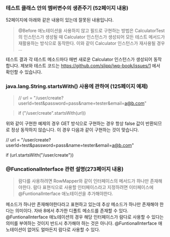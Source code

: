 ### 테스트 클래스 안의 멤버변수의 생존주기 (52페이지 내용)
52페이지에 아래와 같은 내용이 있는데 잘못된 내용입니다.

> @Before 애노테이션을 사용하지 않고 필드로 구현하는 방법은 CalculatorTest의 인스턴스가 생성될 때 Calculator 인스턴스가 생성되어 모든 테스트 메서드가 재활용하는 방식으로 동작한다. 이와 같이 Calculator 인스턴스가 재사용될 경우 ...

테스트 결과 각 테스트 메소드마다 매번 새로운 Calculator 인스턴스가 생성되어 동작합니다.
제보와 테스트 코드는 https://github.com/slipp/jwp-book/issues/1 에서 확인할 수 있습니다.

### java.lang.String.startsWith() 사용에 관하여 (125페이지 예제)
> // url = "/user/create?userId=test&password=pass&name=tester&email=a@b.com"

> if ("/user/create".startsWith(url))

위와 같이 구현한 예제의 경우 GET 방식으로 구현하는 경우 항상 false 값이 반환되므로 정상 동작하지 않습니다. 이 경우 다음과 같이 구현하는 것이 맞습니다.

// url = "/user/create?userId=test&password=pass&name=tester&email=a@b.com"

if (url.startsWith("/user/create"))

### @FuncationalInterface 관련 설명(273페이지 내용)
> 람다를 사용하려면 RowMapper와 같이 인터페이스의 메서드가 하나만 존재해야한다. 람다 표현식으로 사용할 인터페이스라고 지정하려면 이터페이스에 @FuntionalInterface 애노테이션을 추가해야한다.

메소드가 하나만 존재해야한다라고 표현하고 있는데 추상 메소드가 하나만 존재해야 한다는 의미이다. 자바 8에서 추가한 디폴트 메소드를 존재할 수 있다. @FuntionalInterface 애노테이션의 경우 해당 인터페이스가 람다로 사용할 수 있다는 의미를 부여하는 것이지 반드시 추가해야 하는 것은 아니다. @FuntionalInterface 애노테이션이 없어도 얼마든지 람다로 사용할 수 있다.